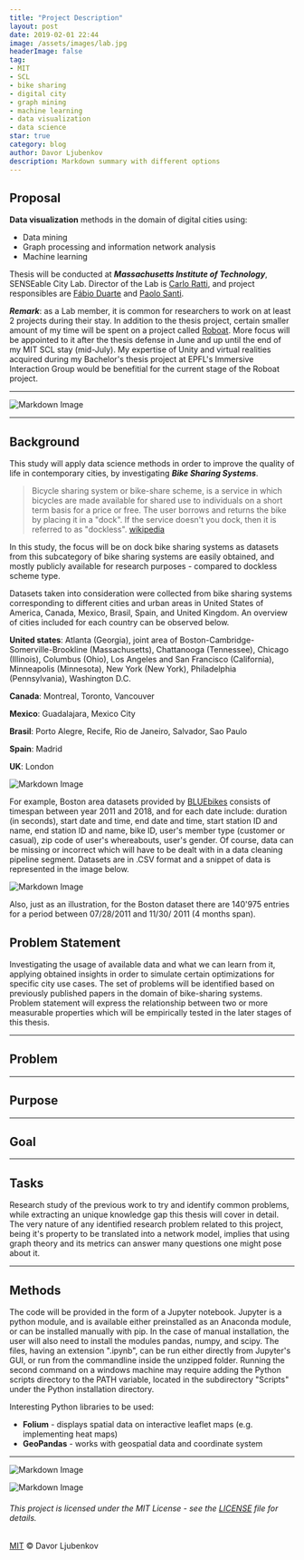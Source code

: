 ```yaml
---
title: "Project Description"
layout: post
date: 2019-02-01 22:44
image: /assets/images/lab.jpg
headerImage: false
tag:
- MIT
- SCL
- bike sharing
- digital city
- graph mining
- machine learning
- data visualization
- data science
star: true
category: blog
author: Davor Ljubenkov
description: Markdown summary with different options
---
```


## Proposal

**Data visualization** methods in the domain of digital cities using:
* Data mining
* Graph processing and information network analysis
* Machine learning

Thesis will be conducted at ***Massachusetts Institute of Technology***, SENSEable City Lab.
Director of the Lab is [Carlo Ratti](https://en.wikipedia.org/wiki/Carlo_Ratti), and project responsibles are [Fábio Duarte](https://tedxbeaconstreet.com/speakers/fabio-duarte/) and [Paolo Santi](http://webhost.services.iit.cnr.it/staff/paolo.santi/).

***Remark***: as a Lab member, it is common for researchers to work on at least 2 projects during their stay. In addition to the thesis project, certain smaller amount of my time will be spent on a project called [Roboat](http://roboat.org/). More focus will be appointed to it after the thesis defense in June and up until the end of my MIT SCL stay (mid-July). My expertise of Unity and virtual realities acquired during my Bachelor's thesis project at EPFL's Immersive Interaction Group would be benefitial for the current stage of the Roboat project.

---
![Markdown Image][1]

---

## Background

This study will apply data science methods in order to improve the quality of life in contemporary cities, by investigating ***Bike Sharing Systems***.

> Bicycle sharing system or bike-share scheme, is a service in which bicycles are made available for shared use to individuals on a short term basis for a price or free. The user borrows and returns the bike by placing it in a "dock". If the service doesn't you dock, then it is referred to as "dockless". [wikipedia](https://en.wikipedia.org/wiki/Bicycle-sharing_system "Bicycle-sharing system")

In this study, the focus will be on dock bike sharing systems as datasets from this subcategory of bike sharing systems are easily obtained, and mostly publicly available for research purposes - compared to dockless scheme type.

Datasets taken into consideration were collected from bike sharing systems corresponding to different cities and urban areas in United States of America, Canada, Mexico, Brasil, Spain, and United Kingdom. An overview of cities included for each country can be observed below.

**United states**: Atlanta (Georgia), joint area of Boston-Cambridge-Somerville-Brookline (Massachusetts), Chattanooga (Tennessee), Chicago (Illinois), Columbus (Ohio), Los Angeles and San Francisco (California), Minneapolis (Minnesota), New York (New York), Philadelphia (Pennsylvania), Washington D.C. 

**Canada**: Montreal, Toronto, Vancouver

**Mexico**: Guadalajara, Mexico City

**Brasil**: Porto Alegre, Recife, Rio de Janeiro, Salvador, Sao Paulo

**Spain**: Madrid

**UK**: London

![Markdown Image][2]

For example, Boston area datasets provided by [BLUEbikes](https://www.bluebikes.com/) consists of timespan between year 2011 and 2018, and for each date include: duration (in seconds), start date and time, end date and time, start station ID and name, end station ID and name, bike ID, user's member type (customer or casual), zip code of user's whereabouts, user's gender. Of course, data can be missing or incorrect which will have to be dealt with in a data cleaning pipeline segment. Datasets are in .CSV format and a snippet of data is represented in the image below.

![Markdown Image][3]

Also, just as an illustration, for the Boston dataset there are 140'975 entries for a period between 07/28/2011 and 11/30/ 2011 (4 months span).

## Problem Statement

Investigating the usage of available data and what we can learn from it, applying obtained insights in order to simulate certain optimizations for specific city use cases. The set of problems will be identified based on previously published papers in the domain of bike-sharing systems.
Problem statement will express the relationship between two or more measurable properties which will be empirically tested in the later stages of this thesis.

---

## Problem

---

## Purpose

---

## Goal

---

## Tasks

Research study of the previous work to try and identify common problems, while extracting an unique knowledge gap this thesis will cover in detail.
The very nature of any identified research problem related to this project, being it's property to be translated into a network model, implies that using graph theory and its metrics can answer many questions one might pose about it.

---

## Methods

The code will be provided in the form of a Jupyter notebook. Jupyter is a python module, and is available either preinstalled as an Anaconda module, or can be installed manually with pip. In the case of manual installation, the user will also need to install the modules pandas, numpy, and scipy. The files, having an extension ".ipynb", can be run either directly from Jupyter's GUI, or run from the commandline inside the unzipped folder. Running the second command on a windows machine may require adding the Python scripts directory to the PATH variable, located in the subdirectory "Scripts" under the Python installation directory.

Interesting Python libraries to be used:
* **Folium** - displays spatial data on interactive leaflet maps (e.g. implementing heat maps)
* **GeoPandas** - works with geospatial data and coordinate system



---

![Markdown Image][4]

![Markdown Image][5]

###### This project is licensed under the MIT License - see the [LICENSE](https://opensource.org/licenses/MIT) file for details.
[MIT](https://mit-license.org/) © Davor Ljubenkov

[1]: /assets/images/lab.jpg
[2]: /assets/images/map.png
[3]: /assets/images/data.png
[4]: /assets/images/bike.jpg
[5]: /assets/images/terminal.jpg

